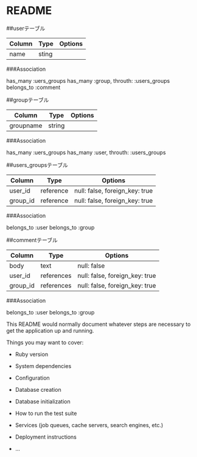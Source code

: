 # README

##userテーブル

|Column|Type|Options|
|------|----|-------|
|name|sting|


###Association

has_many :uers_groups
has_many :group, throuth: :users_groups
belongs_to :comment

##groupテーブル

|Column|Type|Options|
|------|----|-------|
|groupname|string|


###Association

has_many :uers_groups
has_many :user, throuth: :users_groups

##users_groupsテーブル

|Column|Type|Options|
|------|----|-------|
|user_id|reference|null: false, foreign_key: true|
|group_id|reference|null: false, foreign_key: true|

###Association

belongs_to :user
belongs_to :group

##commentテーブル

|Column|Type|Options|
|------|----|-------|
|body|text|null: false|
|user_id|references|null: false, foreign_key: true|
|group_id|references|null: false, foreign_key: true|

###Association

belongs_to :user
belongs_to :group

This README would normally document whatever steps are necessary to get the
application up and running.

Things you may want to cover:

* Ruby version

* System dependencies

* Configuration

* Database creation

* Database initialization

* How to run the test suite

* Services (job queues, cache servers, search engines, etc.)

* Deployment instructions

* ...